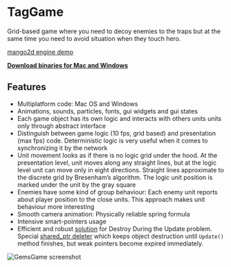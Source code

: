 # TagGame

Grid-based game where you need to decoy enemies to the traps but at the same time you need to avoid 
situation when they touch hero.

[mango2d engine demo](https://github.com/black-square/mango2d)

**[Download binaries for Mac and Windows](https://github.com/black-square/TagGame/releases)**

## Features
- Multiplatform code: Mac OS and Windows
- Animations, sounds, particles, fonts, gui widgets and gui states
- Each game object has its own logic and interacts with others units units only through abstract interface
-	Distinguish between game logic (10 fps, grid based) and presentation (max fps) code. Deterministic 
  logic is very useful when it comes to synchronizing it by the network
-	Unit movement looks as if there is no logic grid under the hood. At the presentation level, unit moves 
  along any straight lines, but at the logic level unit can move only in eight directions. Straight lines 
  approximate to the discrete grid by Bresenham’s algorithm. The logic unit position is marked under 
  the unit by the gray square
-	Enemies have some kind of group behaviour: Each enemy unit reports about player position to the close units. 
  This approach makes unit behaviour more interesting
-	Smooth camera animation: Physically reliable spring formula
-	Intensive smart-pointers usage
-	Efficient and robust [solution](https://github.com/black-square/mango2d/blob/master/Logic/GameFieldBase.hpp) 
  for Destroy During the Update problem. Special [shared_ptr deleter](https://github.com/black-square/mango2d/blob/master/Logic/DefferedSharedPtrDeleter.hpp) 
  which keeps object destruction until `Update()` method finishes, but weak pointers become expired immediately.
 
![GemsGame screenshot](https://raw.github.com/wiki/black-square/mango2d/img/TagGame.png)

